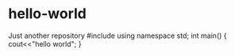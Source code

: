 # hello-world
Just another repository
#include<iostream>
using namespace std;
int main()
{
    cout<<"hello world";
    }
